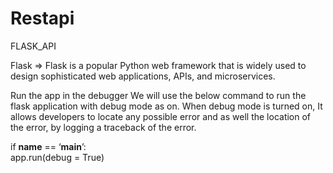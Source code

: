 # Restapi
FLASK_API



Flask => Flask is a popular Python web framework that is widely used to design 
sophisticated web applications, APIs, and microservices. 

Run the app in the debugger
We will use the below command to run the flask application with debug mode as on. When debug mode is turned on, It allows developers to locate any possible error and as well the location of the error, by logging a traceback of the error.

if __name__ == ‘__main__’:  
  app.run(debug = True)